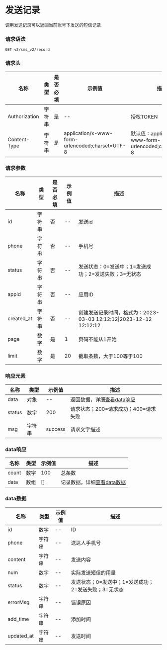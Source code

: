 # 发送记录

调用发送记录可以返回当前账号下发送的短信记录

### 请求语法

```
GET v2/sms_v2/record
```

### 请求头

| 名称 | 类型|是否必填 |示例值| 描述|
|---|---|---|---|---|
| Authorization | 字符串|是|--| 授权TOKEN |
| Content-Type | 字符串|是|application/x-www-form-urlencoded;charset=UTF-8| 默认值：application/x-www-form-urlencoded;charset=UTF-8 |

### 请求参数

| 名称 | 类型|是否必填 |示例值| 描述|
|---|---|---|---|---|
| id | 字符串|否|--| 发送id |
| phone | 字符串|否|--| 手机号 |
| status | 字符串|否|--| 发送状态：0=发送中；1=发送成功；2=发送失败；3=无状态 |
| appid | 字符串|否|--| 应用ID |
| created_at | 字符串|否|--| 创建发送记录时间，格式为：2023-03-03 12:12:12&#124;2023-12-12 12:12:12 |
| page | 数字|是|1| 页码不能从1开始 |
| limit | 数字|是|20| 截取条数，大于100等于100 |

### 响应元素

| 名称 | 类型 |示例值| 描述|
|---|---|---|---| 
| data | 对象|--| 返回数据，详细[查看data响应](#data) |
| status | 数字|200| 请求状态；200=请求成功；400=请求失败 |
| msg | 字符串|success| 请求文字描述 |

### <a id='data'>data响应</a>

| 名称 | 类型 |示例值| 描述|
|---|---|---|---| 
| count | 数字|100| 总条数 |
| data | 数组|[]| 记录数据，详细[查看data数据](#data-list) |

### <a id='data-list'>data数据</a>

| 名称 | 类型 |示例值| 描述|
|---|---|---|---| 
| id | 数字|--| ID |
| phone | 字符串|--| 送达人手机号 |
| content | 字符串|--| 发送内容 |
| num | 数字|--| 实际发送短信的用量 |
| status | 数字|--| 发送状态；0=发送中；1=发送成功；2=发送失败；3=无状态 |
| errorMsg | 字符串|--| 错误原因 |
| add_time | 字符串|--| 添加时间 |
| updated_at | 字符串|--| 发送时间 |

